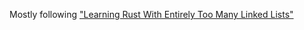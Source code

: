 Mostly following ["Learning Rust With Entirely Too Many Linked Lists"](https://rust-unofficial.github.io/too-many-lists/index.html)
